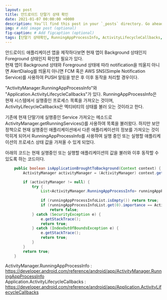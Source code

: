 ```yaml
---
layout: post
title: 안드로이드 단말기 상태 확인
date: 2021-01-07 00:00:00 +0000
description: You’ll find this post in your `_posts` directory. Go ahead and edit it and re-build the site to see your changes. # Add post description (optional)
img: # Add image post (optional)
fig-caption: # Add figcaption (optional)
tags: [단말기 상태확인, RunningAppProcessInfo, ActivityLifecycleCallbacks, 안드로이드 (Android)] # add tag
---
```


안드로이드 애플리케이션 앱을 제작하다보면 현재 앱이 Background 상태인지 Foreground 상태인지 확인할 필요가 있다. <br>
현재 앱이 Background 상태와 Foreground 상태에 따라 notification을 띄울지 아니면 AlertDialog를 띄울지 아니면
FCM 혹은 AWS SNS(Simple Notification Service)를 사용하여 PUSH 알림을 받은 후 이후 동작을 처리할 경우이다.

"ActivityManager.RunningAppProcessInfo"와 "Application.ActivityLifecycleCallbacks"가 있다.
RunningAppProcessInfo은 현재 시스템에서 실행중인 프로세스 목록을 가져오는 것이며, ActivityLifecycleCallbacks은 엑티비티의 상태를 불러 오는 것이라고 한다.

기존에 현재 단말기에 실행중인 Service 가져오는 메소드로 ActivityManager.getRunningServices()를 사용하여 목록을 불러왔다.
하지만 보안 정책으로 현재 실행중인 애플리케이션에서 다른 애플리케이션의 정보를 가져오는 것이 막히게 되어서 RunningAppProcessInfo를 사용하여
실행 중인 또는 실행할 애플리케이션의 프로세스 상태 값을 가져올 수 있게 되었다.

아래의 코드는 현재 실행중인 또는 실행할 애플리케이션의 값을 불러와 이후 동작할 수 있도록 하는 코드이다.
````java
    public boolean isApplicationBroughtToBackground(Context context) {
        ActivityManager activityManager = (ActivityManager) context.getSystemService(Context.ACTIVITY_SERVICE);

        if (activityManager != null) {
            try {
                List<ActivityManager.RunningAppProcessInfo> runningAppProcessInfoList = activityManager.getRunningAppProcesses();
        
                if (runningAppProcessInfoList.isEmpty()) return true;
                if (runningAppProcessInfoList.get(0).importance == ActivityManager.RunningAppProcessInfo.IMPORTANCE_FOREGROUND)
                    return false;
            } catch (SecurityException e) {
                e.getStackTrace();
                return true;
            } catch (IndexOutOfBoundsException e) {
                e.getStackTrace();
                return true;
            }
        }
        return true;
    }
````

ActivityManager.RunningAppProcessInfo : https://developer.android.com/reference/android/app/ActivityManager.RunningAppProcessInfo <br>
Application.ActivityLifecycleCallbacks : https://developer.android.com/reference/android/app/Application.ActivityLifecycleCallbacks
